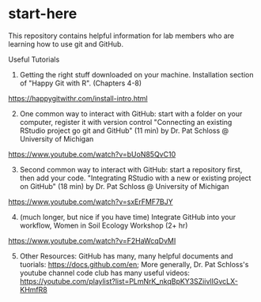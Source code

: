 # start-here
This repository contains helpful information for lab members who are learning how to use git and GitHub.

Useful Tutorials


1. Getting the right stuff downloaded on your machine.  Installation section of "Happy Git with R". (Chapters 4-8)

https://happygitwithr.com/install-intro.html

2. One common way to interact with GitHub: start with a folder on your computer, register it with version control "Connecting an existing RStudio project go git and GitHub"  (11 min) by Dr. Pat Schloss @ University of Michigan

https://www.youtube.com/watch?v=bUoN85QvC10

3. Second common way to interact with GitHub: start a repository first, then add your code.  "Integrating RStudio with a new or existing project on GitHub"  (18 min) by Dr. Pat Schloss @ University of Michigan

https://www.youtube.com/watch?v=sxErFMF7BJY

4. (much longer, but nice if you have time) Integrate GitHub into your workflow, Women in Soil Ecology Workshop  (2+ hr)

https://www.youtube.com/watch?v=F2HaWcqDvMI

5. Other Resources: GitHub has many, many helpful documents and tuorials: https://docs.github.com/en; More generally, Dr. Pat Schloss's youtube channel code club has many useful videos: https://youtube.com/playlist?list=PLmNrK_nkqBpKY3SZiivlIGvcLX-KHmfR8